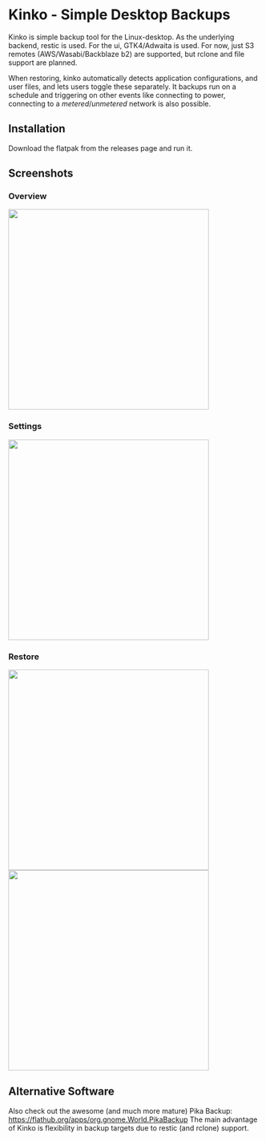 # Kinko - Simple Desktop Backups

Kinko is simple backup tool for the Linux-desktop. 
As the underlying backend, restic is used.  For the ui, GTK4/Adwaita is used.
For now, just S3 remotes (AWS/Wasabi/Backblaze b2) are supported, but rclone and file support are planned.

When restoring, kinko automatically detects application configurations, and user files, and lets users toggle these separately.
It backups run on a schedule and triggering on other events like connecting to power, connecting to a *metered*/*unmetered* network is also possible.

## Installation
Download the flatpak from the releases page and run it.

## Screenshots
### Overview
<img src='https://github.com/quexten/kinko/assets/11866552/816aa854-4931-466c-bd66-e070c2e30f82' width='400'>

### Settings
<img src='https://github.com/quexten/kinko/assets/11866552/f46b957a-431e-4076-a0dc-e8c08703936b' width='400'>

### Restore
<img src='https://github.com/quexten/kinko/assets/11866552/8eecb912-43ea-4b00-804e-504e1a9e4f56' width='400'>
<img src='https://github.com/quexten/kinko/assets/11866552/c0aa4234-6ebf-4b57-8f85-08a7858aa91b' width='400'>

## Alternative Software
Also check out the awesome (and much more mature) Pika Backup:
https://flathub.org/apps/org.gnome.World.PikaBackup
The main advantage of Kinko is flexibility in backup targets due to restic (and rclone) support.
